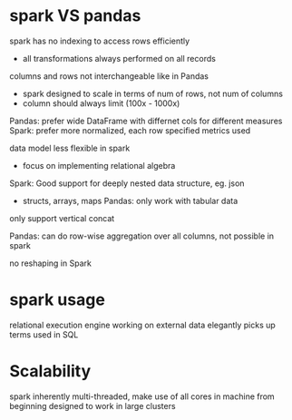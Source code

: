 # spark VS pandas
spark has no indexing to access rows efficiently
  - all transformations always performed on all records

columns and rows not interchangeable like in Pandas
  - spark designed to scale in terms of num of rows, not num of columns
  - column should always limit (100x - 1000x)

Pandas: prefer wide DataFrame with differnet cols for different measures
Spark: prefer more normalized, each row specified metrics used

data model less flexible in spark
  - focus on implementing relational algebra

Spark: Good support for deeply nested data structure, eg. json
  - structs, arrays, maps
Pandas: only work with tabular data

only support vertical concat

Pandas: can do row-wise aggregation over all columns, not possible in spark

no reshaping in Spark


# spark usage
relational execution engine working on external data
elegantly picks up terms used in SQL


# Scalability
spark inherently multi-threaded, make use of all cores in machine
from beginning designed to work in large clusters






